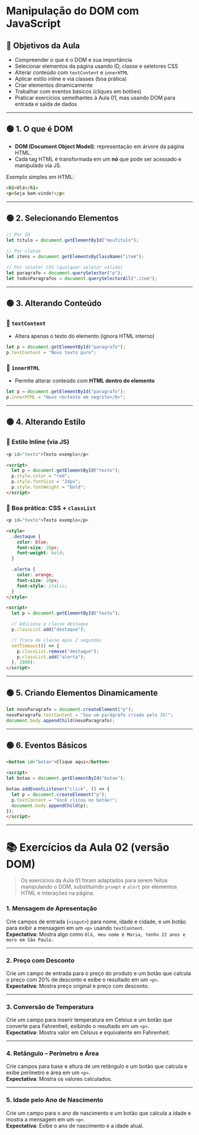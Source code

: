 # Manipulação do DOM com JavaScript

## 🎯 Objetivos da Aula
- Compreender o que é o DOM e sua importância  
- Selecionar elementos da página usando ID, classe e seletores CSS  
- Alterar conteúdo com `textContent` e `innerHTML`  
- Aplicar estilo inline e via classes (boa prática)  
- Criar elementos dinamicamente  
- Trabalhar com eventos básicos (cliques em botões)  
- Praticar exercícios semelhantes à Aula 01, mas usando DOM para entrada e saída de dados

---

## 🟢 1. O que é DOM
- **DOM (Document Object Model)**: representação em árvore da página HTML.  
- Cada tag HTML é transformada em um **nó** que pode ser acessado e manipulado via JS.  

Exemplo simples em HTML:
```html
<h1>Olá</h1>
<p>Seja bem-vindo!</p>
```

---

## 🟢 2. Selecionando Elementos

```js
// Por ID
let titulo = document.getElementById("meuTitulo");

// Por classe
let itens = document.getElementsByClassName("item");

// Por seletor CSS (qualquer seletor válido)
let paragrafo = document.querySelector("p");
let todosParagrafos = document.querySelectorAll(".item");
```

---

## 🟢 3. Alterando Conteúdo

### 🔹 `textContent`
- Altera apenas o texto do elemento (ignora HTML interno)

```js
let p = document.getElementById("paragrafo");
p.textContent = "Novo texto puro";
```

### 🔹 `innerHTML`
- Permite alterar conteúdo com **HTML dentro do elemento**

```js
let p = document.getElementById("paragrafo");
p.innerHTML = "Novo <b>texto em negrito</b>";
```

---

## 🟢 4. Alterando Estilo

### 🔹 Estilo Inline (via JS)
```html
<p id="texto">Texto exemplo</p>

<script>
  let p = document.getElementById("texto");
  p.style.color = "red";
  p.style.fontSize = "24px";
  p.style.fontWeight = "bold";
</script>
```

### 🔹 Boa prática: CSS + `classList`
```html
<p id="texto">Texto exemplo</p>

<style>
  .destaque {
    color: blue;
    font-size: 26px;
    font-weight: bold;
  }

  .alerta {
    color: orange;
    font-size: 20px;
    font-style: italic;
  }
</style>

<script>
  let p = document.getElementById("texto");

  // Adiciona a classe destaque
  p.classList.add("destaque");

  // Troca de classe após 2 segundos
  setTimeout(() => {
    p.classList.remove("destaque");
    p.classList.add("alerta");
  }, 2000);
</script>
```

---

## 🟢 5. Criando Elementos Dinamicamente
```js
let novoParagrafo = document.createElement("p");
novoParagrafo.textContent = "Sou um parágrafo criado pelo JS!";
document.body.appendChild(novoParagrafo);
```

---

## 🟢 6. Eventos Básicos
```html
<button id="botao">Clique aqui</button>

<script>
let botao = document.getElementById("botao");

botao.addEventListener("click", () => {
  let p = document.createElement("p");
  p.textContent = "Você clicou no botão!";
  document.body.appendChild(p);
});
</script>
```

---

# 📚 Exercícios da Aula 02 (versão DOM)

> Os exercícios da Aula 01 foram adaptados para serem feitos manipulando o DOM, substituindo `prompt` e `alert` por elementos HTML e interações na página.

### 1. Mensagem de Apresentação
Crie campos de entrada (`<input>`) para nome, idade e cidade, e um botão para exibir a mensagem em um `<p>` usando `textContent`.  
**Expectativa**: Mostra algo como `Olá, meu nome é Maria, tenho 22 anos e moro em São Paulo.`

---

### 2. Preço com Desconto
Crie um campo de entrada para o preço do produto e um botão que calcula o preço com 20% de desconto e exibe o resultado em um `<p>`.  
**Expectativa**: Mostra preço original e preço com desconto.

---

### 3. Conversão de Temperatura
Crie um campo para inserir temperatura em Celsius e um botão que converte para Fahrenheit, exibindo o resultado em um `<p>`.  
**Expectativa**: Mostra valor em Celsius e equivalente em Fahrenheit.

---

### 4. Retângulo – Perímetro e Área
Crie campos para base e altura de um retângulo e um botão que calcula e exibe perímetro e área em um `<p>`.  
**Expectativa**: Mostra os valores calculados.

---

### 5. Idade pelo Ano de Nascimento
Crie um campo para o ano de nascimento e um botão que calcula a idade e mostra a mensagem em um `<p>`.  
**Expectativa**: Exibe o ano de nascimento e a idade atual.

